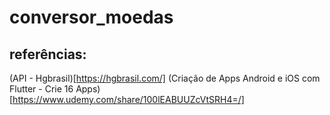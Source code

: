 # conversor_moedas





## referências:

(API - Hgbrasil)[https://hgbrasil.com/]
(Criação de Apps Android e iOS com Flutter - Crie 16 Apps)[https://www.udemy.com/share/100lEABUUZcVtSRH4=/]